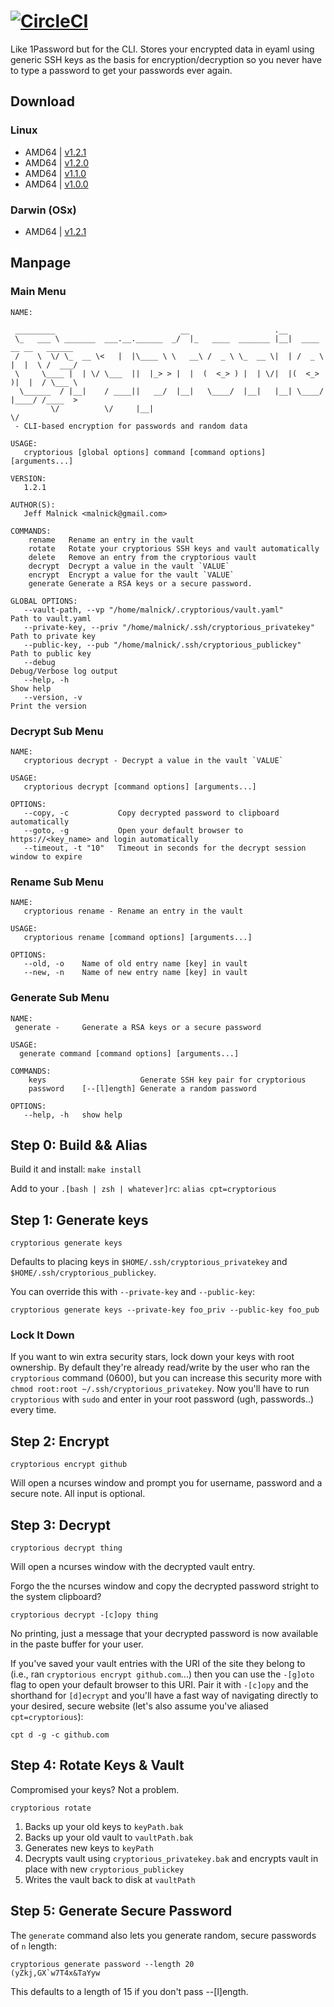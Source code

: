 # [![CircleCI](https://circleci.com/gh/malnick/cryptorious.svg?style=svg)](https://circleci.com/gh/malnick/cryptorious)

Like 1Password but for the CLI. Stores your encrypted data in eyaml using generic SSH keys as the basis for encryption/decryption so you never have to type a password to get your passwords ever again.

## Download
### Linux
- AMD64 | [v1.2.1](https://dl.dropboxusercontent.com/u/77193293/tools/cryptorious_1.2.1)
- AMD64 | [v1.2.0](https://dl.dropboxusercontent.com/u/77193293/tools/cryptorious_1.2.0)
- AMD64 | [v1.1.0](https://dl.dropboxusercontent.com/u/77193293/tools/cryptorious_1.1.0)
- AMD64 | [v1.0.0](https://dl.dropboxusercontent.com/u/77193293/tools/cryptorious)

### Darwin (OSx)
- AMD64 | [v1.2.1](https://dl.dropboxusercontent.com/u/77193293/tools/cryptorious_1.2.1_darwin)

## Manpage
### Main Menu
```
NAME:
   
 _________                            __                   .__                        
 \_   ___ \ _______  ___.__.______  _/  |_   ____  _______ |__|  ____   __ __   ______
 /    \  \/ \_  __ \<   |  |\____ \ \   __\ /  _ \ \_  __ \|  | /  _ \ |  |  \ /  ___/
 \     \____ |  | \/ \___  ||  |_> > |  |  (  <_> ) |  | \/|  |(  <_> )|  |  / \___ \ 
  \______  / |__|    / ____||   __/  |__|   \____/  |__|   |__| \____/ |____/ /____  >
         \/          \/     |__|                                                   \/ 
 - CLI-based encryption for passwords and random data

USAGE:
   cryptorious [global options] command [command options] [arguments...]
   
VERSION:
   1.2.1
   
AUTHOR(S):
   Jeff Malnick <malnick@gmail.com> 
   
COMMANDS:
    rename	 Rename an entry in the vault
    rotate	 Rotate your cryptorious SSH keys and vault automatically
    delete	 Remove an entry from the cryptorious vault
    decrypt	 Decrypt a value in the vault `VALUE`
    encrypt	 Encrypt a value for the vault `VALUE`
    generate Generate a RSA keys or a secure password.	

GLOBAL OPTIONS:
   --vault-path, --vp "/home/malnick/.cryptorious/vault.yaml"         Path to vault.yaml
   --private-key, --priv "/home/malnick/.ssh/cryptorious_privatekey"  Path to private key
   --public-key, --pub "/home/malnick/.ssh/cryptorious_publickey"     Path to public key
   --debug                                                            Debug/Verbose log output
   --help, -h                                                         Show help
   --version, -v                                                      Print the version

```
### Decrypt Sub Menu
```   
NAME:
   cryptorious decrypt - Decrypt a value in the vault `VALUE`

USAGE:
   cryptorious decrypt [command options] [arguments...]

OPTIONS:
   --copy, -c           Copy decrypted password to clipboard automatically
   --goto, -g           Open your default browser to https://<key_name> and login automatically
   --timeout, -t "10"   Timeout in seconds for the decrypt session window to expire
```   
### Rename Sub Menu
```
NAME:
   cryptorious rename - Rename an entry in the vault

USAGE:
   cryptorious rename [command options] [arguments...]

OPTIONS:
   --old, -o    Name of old entry name [key] in vault
   --new, -n    Name of new entry name [key] in vault
```
### Generate Sub Menu
```
NAME:
 generate - 	Generate a RSA keys or a secure password 

USAGE:
  generate command [command options] [arguments...]

COMMANDS:
    keys	                 Generate SSH key pair for cryptorious
    password	[--[l]ength] Generate a random password

OPTIONS:
   --help, -h	show help

```

## Step 0: Build && Alias

Build it and install: `make install`

Add to your `.[bash | zsh | whatever]rc`: `alias cpt=cryptorious`

## Step 1: Generate keys

```
cryptorious generate keys 
```

Defaults to placing keys in ```$HOME/.ssh/cryptorious_privatekey``` and ```$HOME/.ssh/cryptorious_publickey```.

You can override this with ```--private-key``` and ```--public-key```:

```
cryptorious generate keys --private-key foo_priv --public-key foo_pub 
```

### Lock It Down
If you want to win extra security stars, lock down your keys with root ownership. By default they're already read/write by the user who ran the `cryptorious` command (0600), but you can increase this security more with `chmod root:root ~/.ssh/cryptorious_privatekey`. Now you'll have to run `cryptorious` with `sudo` and enter in your root password (ugh, passwords..) every time. 

## Step 2: Encrypt

```
cryptorious encrypt github  
```

Will open a ncurses window and prompt you for username, password and a secure note. All input is optional. 


## Step 3: Decrypt 

```
cryptorious decrypt thing
```

Will open a ncurses window with the decrypted vault entry. 

Forgo the the ncurses window and copy the decrypted password stright to the system clipboard? 
```
cryptorious decrypt -[c]opy thing
```
No printing, just a message that your decrypted password is now available in the paste buffer for your user. 

If you've saved your vault entries with the URI of the site they belong to (i.e., ran `cryptorious encrypt github.com`...) then you can use the `-[g]oto` flag to open your default browser to this URI. Pair it with `-[c]opy` and the shorthand for `[d]ecrypt` and you'll have a fast way of navigating directly to your desired, secure website (let's also assume you've aliased `cpt=cryptorious`):
```
cpt d -g -c github.com
```

## Step 4: Rotate Keys & Vault
Compromised your keys? Not a problem. 

```
cryptorious rotate
```

1. Backs up your old keys to `keyPath.bak`
1. Backs up your old vault to `vaultPath.bak`
1. Generates new keys to `keyPath`
1. Decrypts vault using `cryptorious_privatekey.bak` and encrypts vault in place with new `cryptorious_publickey`
1. Writes the vault back to disk at `vaultPath`

## Step 5: Generate Secure Password
The `generate` command also lets you generate random, secure passwords of `n` length:
```
cryptorious generate password --length 20
(yZkj,GX`w7T4x&TaYyw
```

This defaults to a length of 15 if you don't pass --[l]ength.
